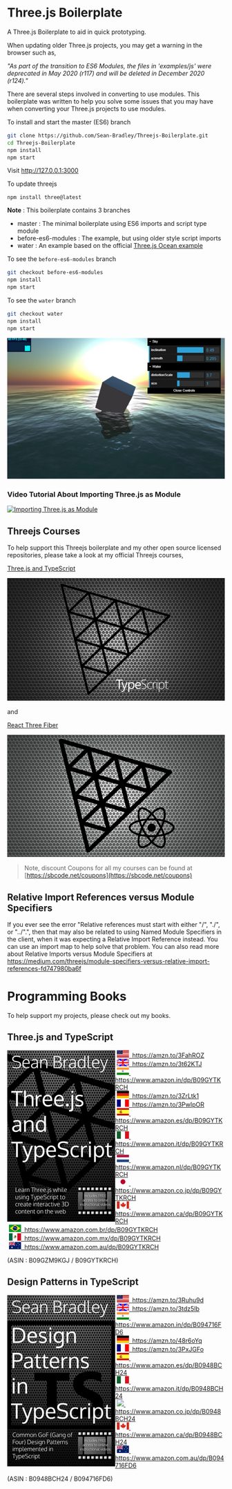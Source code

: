 # Three.js Boilerplate

A Three.js Boilerplate to aid in quick prototyping.

When updating older Three.js projects, you may get a warning in the browser such as,

*"As part of the transition to ES6 Modules, the files in 'examples/js' were deprecated in May 2020 (r117) and will be deleted in December 2020 (r124)."*

There are several steps involved in converting to use modules. This boilerplate was written to help you solve some issues that you may have when converting your Three.js projects to use modules.

To install and start the master (ES6) branch

```bash
git clone https://github.com/Sean-Bradley/Threejs-Boilerplate.git
cd Threejs-Boilerplate
npm install
npm start
```

Visit http://127.0.0.1:3000

To update threejs

```
npm install three@latest
```

**Note** : This boilerplate contains 3 branches

-   master : The minimal boilerplate using ES6 imports and script type module
-   before-es6-modules : The example, but using older style script imports
-   water : An example based on the official [Three.js Ocean example](https://threejs.org/examples/?q=water#webgl_shaders_ocean)

To see the `before-es6-modules` branch

```bash
git checkout before-es6-modules
npm install
npm start
```

To see the `water` branch

```bash
git checkout water
npm install
npm start
```

![Water Branch](docs/water.jpg)

### Video Tutorial About Importing Three.js as Module

[![Importing Three.js as Module](https://img.youtube.com/vi/z9qtGHTqLqQ/0.jpg)](https://youtu.be/z9qtGHTqLqQ)

## Threejs Courses

To help support this Threejs boilerplate and my other open source licensed repositories, please take a look at my official Threejs courses,

[Three.js and TypeScript](https://www.udemy.com/course/threejs-tutorials/?referralCode=4C7E1DE91C3E42F69D0F)

[![Threejs TypeScript Course](./docs/threejs-course-image.png)](https://www.udemy.com/course/threejs-tutorials/?referralCode=4C7E1DE91C3E42F69D0F)

and

[React Three Fiber](https://www.udemy.com/course/react-three-fiber/?referralCode=338F7F03D9775AD115A7)

[![React Three Fiber](./docs/react-three-fiber-course-image.jpg)](https://www.udemy.com/course/react-three-fiber/?referralCode=338F7F03D9775AD115A7)

<!-- prettier-ignore -->
> Note, discount Coupons for all my courses can be found at [https://sbcode.net/coupons](https://sbcode.net/coupons)

## Relative Import References versus Module Specifiers

If you ever see the error "Relative references must start with either "/", "./", or "../".", then that may also be related to using Named Module Specifiers in the client, when it was expecting a Relative Import Reference instead. You can use an import map to help solve that problem. You can also read more about Relative Imports versus Module Specifiers at https://medium.com/threejs/module-specifiers-versus-relative-import-references-fd747980ba6f

# Programming Books

To help support my projects, please check out my books.

## Three.js and TypeScript

<img style="float:left; min-width:150px;" src="./docs/threejs-typescript-250.jpg">

&nbsp;<a href="https://www.amazon.com/dp/B09GYTKRCH"><img src="./docs/flag_us.gif">&nbsp; https://amzn.to/3FahROZ</a><br/>
&nbsp;<a href="https://www.amazon.co.uk/dp/B09GYTKRCH"><img src="./docs/flag_uk.gif">&nbsp; https://amzn.to/3t62KTJ</a><br/>
&nbsp;<a href="https://www.amazon.in/dp/B09GYTKRCH"><img src="./docs/flag_in.gif">&nbsp; https://www.amazon.in/dp/B09GYTKRCH</a><br/>
&nbsp;<a href="https://www.amazon.de/dp/B09GYTKRCH"><img src="./docs/flag_de.gif">&nbsp; https://amzn.to/3ZrLtk1</a><br/>
&nbsp;<a href="https://www.amazon.fr/dp/B09GYTKRCH"><img src="./docs/flag_fr.gif">&nbsp; https://amzn.to/3PwIpOR</a><br/>
&nbsp;<a href="https://www.amazon.es/dp/B09GYTKRCH"><img src="./docs/flag_es.gif">&nbsp; https://www.amazon.es/dp/B09GYTKRCH</a><br/>
&nbsp;<a href="https://www.amazon.it/dp/B09GYTKRCH"><img src="./docs/flag_it.gif">&nbsp; https://www.amazon.it/dp/B09GYTKRCH</a><br/>
&nbsp;<a href="https://www.amazon.nl/dp/B09GYTKRCH"><img src="./docs/flag_nl.gif">&nbsp; https://www.amazon.nl/dp/B09GYTKRCH</a><br/>
&nbsp;<a href="https://www.amazon.co.jp/dp/B09GYTKRCH"><img src="./docs/flag_jp.gif">&nbsp; https://www.amazon.co.jp/dp/B09GYTKRCH</a><br/>
&nbsp;<a href="https://www.amazon.ca/dp/B09GYTKRCH"><img src="./docs/flag_ca.gif">&nbsp; https://www.amazon.ca/dp/B09GYTKRCH</a><br/>
&nbsp;<a href="https://www.amazon.com.br/dp/B09GYTKRCH"><img src="./docs/flag_br.gif">&nbsp; https://www.amazon.com.br/dp/B09GYTKRCH</a><br/>
&nbsp;<a href="https://www.amazon.com.mx/dp/B09GYTKRCH"><img src="./docs/flag_mx.gif">&nbsp; https://www.amazon.com.mx/dp/B09GYTKRCH</a><br/>
&nbsp;<a href="https://www.amazon.com.au/dp/B09GYTKRCH"><img src="./docs/flag_au.gif">&nbsp; https://www.amazon.com.au/dp/B09GYTKRCH</a>

(ASIN : B09GZM9KGJ / B09GYTKRCH)

## Design Patterns in TypeScript

<img style="float:left; min-width:150px;" src="./docs/dp_typescript_250.jpg">

&nbsp;<a href="https://www.amazon.com/dp/B0948BCH24"><img src="./docs/flag_us.gif">&nbsp; https://amzn.to/3Ruhu9d</a><br/>
&nbsp;<a href="https://www.amazon.co.uk/dp/B0948BCH24"><img src="./docs/flag_uk.gif">&nbsp; https://amzn.to/3tdz5Ib</a><br/>
&nbsp;<a href="https://www.amazon.in/dp/B094716FD6"><img src="./docs/flag_in.gif">&nbsp; https://www.amazon.in/dp/B094716FD6</a><br/>
&nbsp;<a href="https://www.amazon.de/dp/B0948BCH24"><img src="./docs/flag_de.gif">&nbsp; https://amzn.to/48r6oYq</a><br/>
&nbsp;<a href="https://www.amazon.fr/dp/B0948BCH24"><img src="./docs/flag_fr.gif">&nbsp; https://amzn.to/3PxJGFo</a><br/>
&nbsp;<a href="https://www.amazon.es/dp/B0948BCH24"><img src="./docs/flag_es.gif">&nbsp; https://www.amazon.es/dp/B0948BCH24</a><br/>
&nbsp;<a href="https://www.amazon.it/dp/B0948BCH24"><img src="./docs/flag_it.gif">&nbsp; https://www.amazon.it/dp/B0948BCH24</a><br/>
&nbsp;<a href="https://www.amazon.co.jp/dp/B0948BCH24"><img src=".docs/flag_jp.gif">&nbsp; https://www.amazon.co.jp/dp/B0948BCH24</a><br/>
&nbsp;<a href="https://www.amazon.ca/dp/B0948BCH24"><img src="./docs/flag_ca.gif">&nbsp; https://www.amazon.ca/dp/B0948BCH24</a><br/>
&nbsp;<a href="https://www.amazon.com.au/dp/B094716FD6"><img src="./docs/flag_au.gif">&nbsp; https://www.amazon.com.au/dp/B094716FD6</a>

(ASIN : B0948BCH24 / B094716FD6)
